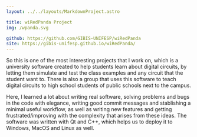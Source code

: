 ```yaml
---
layout: ../../layouts/MarkdownProject.astro

title: wiRedPanda Project
img: /wpanda.svg

github: https://github.com/GIBIS-UNIFESP/wiRedPanda
site: https://gibis-unifesp.github.io/wiRedPanda/
---
```


So this is one of the most interesting projects that I work on, which is a university software created to help students learn about digital circuits, by letting them simulate and test the class examples and any circuit that the student want to. There is also a group that uses this software to teach digital circuits to high school students of public schools next to the campus.

Here, I learned a lot about writing real software, solving problems and bugs in the code with elegance, writing good commit messages and stablishing a minimal useful workflow, as well as writing new features and getting frustrated/improving with the complexity that arises from these ideas. The software was written with Qt and C++, which helps us to deploy it to Windows, MacOS and Linux as well.
